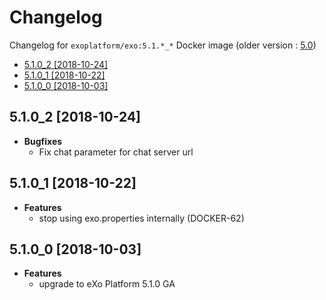 # Changelog <!-- omit in toc -->

Changelog for `exoplatform/exo:5.1.*_*` Docker image (older version : [5.0](./CHANGELOG-50.md))

- [5.1.0_2 [2018-10-24]](#510_2-2018-10-24)
- [5.1.0_1 [2018-10-22]](#510_1-2018-10-22)
- [5.1.0_0 [2018-10-03]](#510_0-2018-10-03)

## 5.1.0_2 [2018-10-24]

- **Bugfixes**
  - Fix chat parameter for chat server url

## 5.1.0_1 [2018-10-22]

- **Features**
  - stop using exo.properties internally (DOCKER-62)

## 5.1.0_0 [2018-10-03]

- **Features**
  - upgrade to eXo Platform 5.1.0 GA